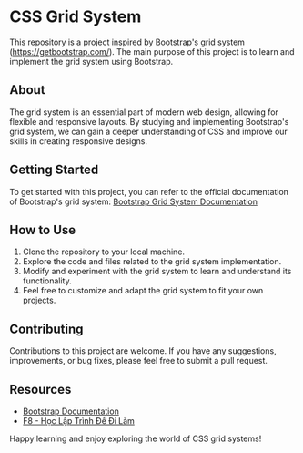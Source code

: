 # CSS Grid System

This repository is a project inspired by Bootstrap's grid system (https://getbootstrap.com/). The main purpose of this project is to learn and implement the grid system using Bootstrap.

## About

The grid system is an essential part of modern web design, allowing for flexible and responsive layouts. By studying and implementing Bootstrap's grid system, we can gain a deeper understanding of CSS and improve our skills in creating responsive designs.

## Getting Started

To get started with this project, you can refer to the official documentation of Bootstrap's grid system: [Bootstrap Grid System Documentation](https://getbootstrap.com/docs/5.3/layout)

## How to Use

1. Clone the repository to your local machine.
2. Explore the code and files related to the grid system implementation.
3. Modify and experiment with the grid system to learn and understand its functionality.
4. Feel free to customize and adapt the grid system to fit your own projects.

## Contributing

Contributions to this project are welcome. If you have any suggestions, improvements, or bug fixes, please feel free to submit a pull request.

## Resources

-   [Bootstrap Documentation](https://getbootstrap.com/docs/5.3/layout)
-   [F8 - Học Lập Trình Để Đi Làm](https://fullstack.edu.vn)

Happy learning and enjoy exploring the world of CSS grid systems!
